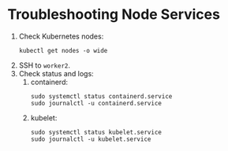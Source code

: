 # Troubleshooting Node Services

1. Check Kubernetes nodes:
    ```shell
    kubectl get nodes -o wide
    ```
2. SSH to `worker2`.
3. Check status and logs:
   1. containerd:
      ```shell
      sudo systemctl status containerd.service
      sudo journalctl -u containerd.service
      ```
   2. kubelet:
      ```shell
      sudo systemctl status kubelet.service
      sudo journalctl -u kubelet.service
      ```
